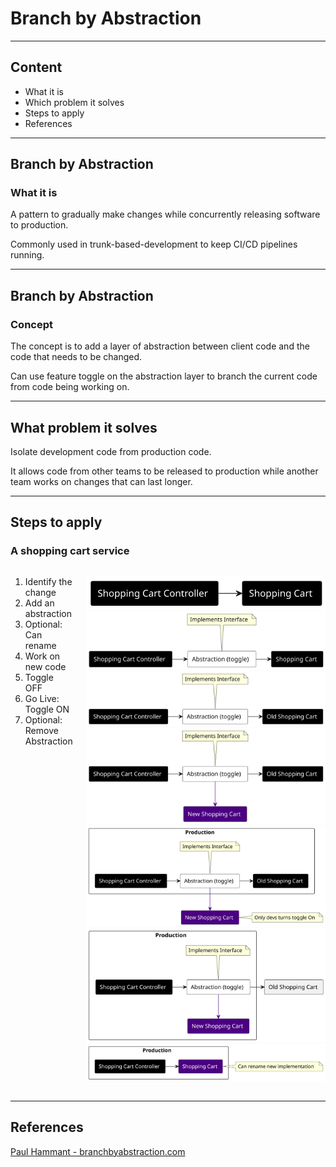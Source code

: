 # Branch by Abstraction <!-- .element: class="center" -->

---

## Content

- What it is
- Which problem it solves
- Steps to apply
- References

---

## Branch by Abstraction

### What it is

A pattern to gradually make changes while concurrently releasing software to production.

Commonly used in trunk-based-development to keep CI/CD pipelines running.

---

## Branch by Abstraction

### Concept

The concept is to add a layer of abstraction between client code and the code that needs to be changed.

Can use feature toggle on the abstraction layer to branch the current code from code being working on.

---

## What problem it solves

Isolate development code from production code.

It allows code from other teams to be released to production while another team works on
changes that can last longer.

---

## Steps to apply

### A shopping cart service <!-- .element: class="subtitle" -->

<div class="columns text-small">

<div class="col" data-markdown>

1. Identify the change
1. Add an abstraction <!-- .element: class="fragment" data-fragment-index="1" -->
1. Optional: Can rename <!-- .element: class="fragment" data-fragment-index="2" -->
1. Work on new code <!-- .element: class="fragment" data-fragment-index="3" -->
1. Toggle OFF <!-- .element: class="fragment" data-fragment-index="4" -->
1. Go Live: Toggle ON <!-- .element: class="fragment" data-fragment-index="5" -->
1. Optional: Remove Abstraction <!-- .element: class="fragment" data-fragment-index="6" -->

</div>

<div class="col img-display" data-markdown>

![Fig-1](kroki/shop-cart-1.svg) <!-- .element: class="fragment fade-out" data-fragment-index="1" -->
![Fig-2](kroki/shop-cart-2.svg) <!-- .element: class="fragment fade-in-then-out" data-fragment-index="1" -->
![Fig-3](kroki/shop-cart-3.svg) <!-- .element: class="fragment fade-in-then-out" data-fragment-index="2" -->
![Fig-4](kroki/shop-cart-4.svg) <!-- .element: class="fragment fade-in-then-out" data-fragment-index="3" -->
![Fig-5](kroki/shop-cart-5.svg) <!-- .element: class="fragment fade-in-then-out" data-fragment-index="4" -->
![Fig-6](kroki/shop-cart-6.svg) <!-- .element: class="fragment fade-in-then-out" data-fragment-index="5" -->
![Fig-7](kroki/shop-cart-7.svg) <!-- .element: class="fragment fade-in" data-fragment-index="6" -->

</div>

</div>

---

## References

[Paul Hammant - branchbyabstraction.com](https://www.branchbyabstraction.com/)
